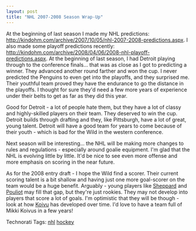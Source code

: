 ```yaml
---
layout: post
title: "NHL 2007-2008 Season Wrap-Up"
---
```


<p>At the beginning of last season I made my NHL predictions: <a href="http://kindohm.com/archive/2007/10/05/nhl-2007-2008-predictions.aspx">http://kindohm.com/archive/2007/10/05/nhl-2007-2008-predictions.aspx</a>.  I also made some playoff predictions recently: <a title="http://kindohm.com/archive/2008/04/06/2008-nhl-playoff-predictions.aspx" href="http://kindohm.com/archive/2008/04/06/2008-nhl-playoff-predictions.aspx">http://kindohm.com/archive/2008/04/06/2008-nhl-playoff-predictions.aspx</a>.  At the beginning of last season, I had Detroit playing through to the conference finals...  that was as close as I got to predicting a winner.  They advanced another round farther and won the cup.  I never predicted the Penguins to even get into the playoffs, and they surprised me.  Their youthful team proved they have the endurance to go the distance in the playoffs.  I thought for sure they'd need a few more years of experience under their belts to get as far as they did this year.</p>
  
<p>Good for Detroit - a lot of people hate them, but they have a lot of classy and highly-skilled players on their team.  They deserved to win the cup.  Detroit builds through drafting and they, like Pittsburgh, have a lot of great, young talent.  Detroit will have a good team for years to come because of their youth - which is bad for the Wild in the western conference.</p>
  
<p>Next season will be interesting...  the NHL will be making more changes to rules and regulations - especially around goalie equipment.  I'm glad that the NHL is evolving little by little.  It'd be nice to see even more offense and more emphasis on scoring in the near future.  </p>
  
<p>As for the 2008 entry draft - I hope the Wild find a scorer.  Their current scoring talent is a bit shallow and having just one more goal-scorer on the team would be a huge benefit.  Arguably - young players like <a href="http://en.wikipedia.org/wiki/James_Sheppard" target="_blank">Sheppard</a> and <a href="http://en.wikipedia.org/wiki/Benoit_Pouliot" target="_blank">Pouliot</a> may fill that gap, but they're just rookies.  They may not develop into players that score a lot of goals.  I'm optimistic that they will be though - look at how <a href="http://en.wikipedia.org/wiki/Mikko_Koivu" target="_blank">Koivu</a> has developed over time.  I'd love to have a team full of Mikki Koivus in a few years!</p>
  
<div class="tags" id="scid:0767317B-992E-4b12-91E0-4F059A8CECA8:015a19c7-9d2c-47fc-8a82-8614f7c48412">Technorati Tags: <a target="_blank" href="http://technorati.com/tags/nhl" rel="tag">nhl</a> <a target="_blank" href="http://technorati.com/tags/hockey" rel="tag">hockey</a></div> 
